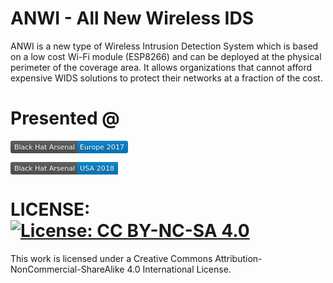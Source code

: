 # ANWI - All New Wireless IDS

ANWI is a new type of Wireless Intrusion Detection System which is based on a low cost Wi-Fi module (ESP8266) and can be deployed at the physical perimeter of the coverage area. It allows organizations that cannot afford expensive WIDS solutions to protect their networks at a fraction of the cost.

# Presented @

<svg xmlns="http://www.w3.org/2000/svg" xmlns:xlink="http://www.w3.org/1999/xlink" width="188" height="20"><linearGradient id="b" x2="0" y2="100%"><stop offset="0" stop-color="#bbb" stop-opacity=".1"/><stop offset="1" stop-opacity=".1"/></linearGradient><clipPath id="a"><rect width="188" height="20" rx="3" fill="#fff"/></clipPath><g clip-path="url(#a)"><path fill="#555" d="M0 0h107v20H0z"/><path fill="#007ec6" d="M107 0h81v20H107z"/><path fill="url(#b)" d="M0 0h188v20H0z"/></g><g fill="#fff" text-anchor="middle" font-family="DejaVu Sans,Verdana,Geneva,sans-serif" font-size="110"><text x="545" y="150" fill="#010101" fill-opacity=".3" transform="scale(.1)" textLength="970">Black Hat Arsenal</text><text x="545" y="140" transform="scale(.1)" textLength="970">Black Hat Arsenal</text><text x="1465" y="150" fill="#010101" fill-opacity=".3" transform="scale(.1)" textLength="710">Europe 2017</text><text x="1465" y="140" transform="scale(.1)" textLength="710">Europe 2017</text></g> </svg>

<svg xmlns="http://www.w3.org/2000/svg" xmlns:xlink="http://www.w3.org/1999/xlink" width="172" height="20"><linearGradient id="b" x2="0" y2="100%"><stop offset="0" stop-color="#bbb" stop-opacity=".1"/><stop offset="1" stop-opacity=".1"/></linearGradient><clipPath id="a"><rect width="172" height="20" rx="3" fill="#fff"/></clipPath><g clip-path="url(#a)"><path fill="#555" d="M0 0h107v20H0z"/><path fill="#007ec6" d="M107 0h65v20H107z"/><path fill="url(#b)" d="M0 0h172v20H0z"/></g><g fill="#fff" text-anchor="middle" font-family="DejaVu Sans,Verdana,Geneva,sans-serif" font-size="110"><text x="545" y="150" fill="#010101" fill-opacity=".3" transform="scale(.1)" textLength="970">Black Hat Arsenal</text><text x="545" y="140" transform="scale(.1)" textLength="970">Black Hat Arsenal</text><text x="1385" y="150" fill="#010101" fill-opacity=".3" transform="scale(.1)" textLength="550">USA 2018</text><text x="1385" y="140" transform="scale(.1)" textLength="550">USA 2018</text></g> </svg>

# LICENSE: [![License: CC BY-NC-SA 4.0](https://licensebuttons.net/l/by-nc-sa/4.0/80x15.png)](https://creativecommons.org/licenses/by-nc-sa/4.0/)


This work is licensed under a Creative Commons Attribution-NonCommercial-ShareAlike 4.0 International License.

